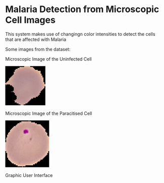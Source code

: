 # Malaria Detection from Microscopic Cell Images
This system makes use of changingn color intensities to detect the cells that are affected with Malaria

Some images from the dataset:

Microscopic Image of the Uninfected Cell

![uninfected Cell](https://github.com/sneha-almeida/Malaria-Detection/blob/main/C1_thinF_IMG_20150604_104919_cell_84.png)



Microscopic Image of the Paracitised Cell

![Paracitised Cell](https://github.com/sneha-almeida/Malaria-Detection/blob/main/C33P1thinF_IMG_20150619_115808a_cell_206.png)

Graphic User Interface




